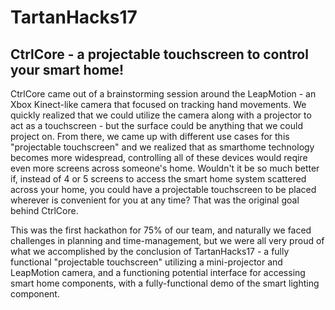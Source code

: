 # TartanHacks17
## CtrlCore - a projectable touchscreen to control your smart home!

CtrlCore came out of a brainstorming session around the LeapMotion - an Xbox Kinect-like camera that focused on tracking hand movements.
We quickly realized that we could utilize the camera along with a projector to act as a touchscreen - but the surface could be anything
that we could project on. From there, we came up with different use cases for this "projectable touchscreen" and we realized that as 
smarthome technology becomes more widespread, controlling all of these devices would reqire even more screens across someone's home.
Wouldn't it be so much better if, instead of 4 or 5 screens to access the smart home system scattered across your home, you could have
a projectable touchscreen to be placed wherever is convenient for you at any time? That was the original goal behind CtrlCore. 

This was the first hackathon for 75% of our team, and naturally we faced challenges in planning and time-management, but we were all very 
proud of what we accomplished by the conclusion of TartanHacks17 - a fully functional "projectable touchscreen" utilizing a mini-projector
and LeapMotion camera, and a functioning potential interface for accessing smart home components, with a fully-functional demo of the 
smart lighting component.

